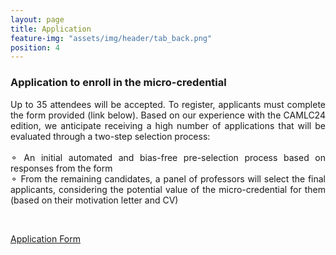 ```yaml
---
layout: page
title: Application
feature-img: "assets/img/header/tab_back.png"
position: 4
---
```


### Application to enroll in the micro-credential

<p align="justify">
Up to 35 attendees will be accepted. To register, applicants must complete the form provided (link below). Based on our experience with the CAMLC24 edition, we anticipate receiving a high number of applications that will be evaluated through a two-step selection process:<br><br>
&#9900; An initial automated and bias-free pre-selection process based on responses from the form<br>
&#9900; From the remaining candidates, a panel of professors will select the final applicants, considering the potential value of the micro-credential for them (based on their motivation letter and CV)
</p><br>

<p align="justify">
<a href='https://docs.google.com/forms/d/e/1FAIpQLSd5O5LtxDw9IMLfRGrPsSzYgcsqA5T6XvYiwrcEXIQPvEHHlQ/viewform?usp=dialog'>Application Form</a></p><br>